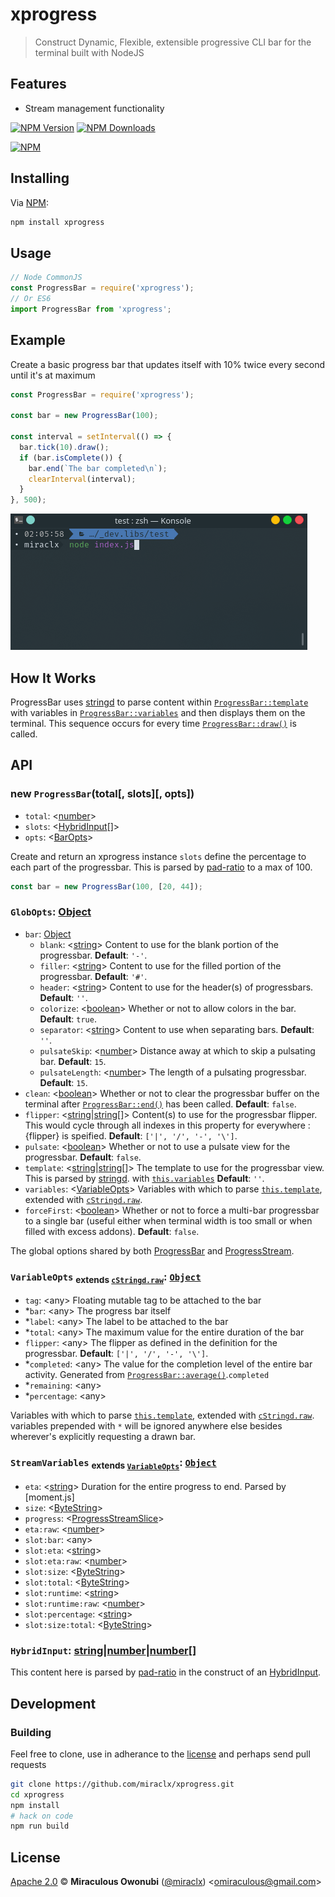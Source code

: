 # xprogress

> Construct Dynamic, Flexible, extensible progressive CLI bar for the terminal built with NodeJS

## Features

- Stream management functionality

[![NPM Version][npm-image]][npm-url]
[![NPM Downloads][downloads-image]][downloads-url]

[![NPM][npm-image-url]][npm-url]

## Installing

Via [NPM][npm]:

``` bash
npm install xprogress
```

## Usage

``` javascript
// Node CommonJS
const ProgressBar = require('xprogress');
// Or ES6
import ProgressBar from 'xprogress';
```

## Example

Create a basic progress bar that updates itself with 10% twice every second until it's at maximum

``` javascript
const ProgressBar = require('xprogress');

const bar = new ProgressBar(100);

const interval = setInterval(() => {
  bar.tick(10).draw();
  if (bar.isComplete()) {
    bar.end(`The bar completed\n`);
    clearInterval(interval);
  }
}, 500);
```

![XProgress Example Result][xprogress-result]

## How It Works

ProgressBar uses [stringd][] to parse content within [`ProgressBar::template`](#progressbar:template) with variables in [`ProgressBar::variables`](#progressbar:variables) and then displays them on the terminal.
This sequence occurs for every time [`ProgressBar::draw()`](#progressbar:draw) is called.

## API

### <a id="progressbar"></a> new `ProgressBar`(total[, slots][, opts])

- `total`: &lt;[number][]&gt;
- `slots`: &lt;[HybridInput](#hybridinput)[]&gt;
- `opts`: &lt;[BarOpts][]&gt;

Create and return an xprogress instance
`slots` define the percentage to each part of the progressbar. This is parsed by [pad-ratio][] to a max of 100.

``` javascript
const bar = new ProgressBar(100, [20, 44]);
```

### <a id="globopts"></a> `GlobOpts`: [Object][object]

* `bar`: [Object][object]
  * `blank`: &lt;[string][]&gt; Content to use for the blank portion of the progressbar. **Default**: `'-'`.
  * `filler`: &lt;[string][]&gt; Content to use for the filled portion of the progressbar. **Default**: `'#'`.
  * `header`: &lt;[string][]&gt; Content to use for the header(s) of progressbars. **Default**: `''`.
  * `colorize`: &lt;[boolean][]&gt; Whether or not to allow colors in the bar. **Default**: `true`.
  * `separator`: &lt;[string][]&gt; Content to use when separating bars. **Default**: `''`.
  * `pulsateSkip`: &lt;[number][]&gt; Distance away at which to skip a pulsating bar. **Default**: `15`.
  * `pulsateLength`: &lt;[number][]&gt; The length of a pulsating progressbar. **Default**: `15`.
* `clean`: &lt;[boolean][]&gt; Whether or not to clear the progressbar buffer on the terminal after [`ProgressBar::end()`](#progress:end) has been called. **Default**: `false`.
* `flipper`: &lt;[string][]|[string][][]&gt; Content(s) to use for the progressbar flipper. This would cycle through all indexes in this property for everywhere :{flipper} is speified. **Default**: `['|', '/', '-', '\']`.
* `pulsate`: &lt;[boolean][]&gt; Whether or not to use a pulsate view for the progressbar. **Default**: `false`.
* <a id="globopts:template"></a> `template`: &lt;[string][]|[string][][]&gt; The template to use for the progressbar view. This is parsed by [stringd][]. with [`this.variables`](#globopts:variables) **Default**: `''`.
* <a id="globopts:variables"></a> `variables`: &lt;[VariableOpts](#variableopts)&gt; Variables with which to parse [`this.template`](#globopts:template), extended with [`cStringd.raw`][cstringd:raw].
* `forceFirst`: &lt;[boolean][]&gt; Whether or not to force a multi-bar progressbar to a single bar (useful either when terminal width is too small or when filled with excess addons). **Default**: `false`.

The global options shared by both [ProgressBar](#progressbar) and [ProgressStream](#progressstream).

### <a id="variableopts"></a> `VariableOpts` <sub>extends [`cStringd.raw`][cStringd:raw]</sub>: [`Object`][object]
* `tag`: &lt;any&gt; Floating mutable tag to be attached to the bar
* *`bar`: &lt;any&gt; The progress bar itself
* *`label`: &lt;any&gt; The label to be attached to the bar
* *`total`: &lt;any&gt; The maximum value for the entire duration of the bar
* `flipper`: &lt;any&gt; The flipper as defined in the definition for the progressbar. **Default**: `['|', '/', '-', '\']`.
* *`completed`: &lt;any&gt; The value for the completion level of the entire bar activity. Generated from [`ProgressBar::average()`](#progressbar:average).`completed`
* *`remaining`: &lt;any&gt;
* *`percentage`: &lt;any&gt;

Variables with which to parse [`this.template`](#globopts:template), extended with [`cStringd.raw`][cstringd:raw]. variables prepended with `*` will be ignored anywhere else besides wherever's explicitly requesting a drawn bar.

### <a id="streamvariables"></a> `StreamVariables` <sub>extends [`VariableOpts`](#variableopts)</sub>: [`Object`][object]
* `eta`: &lt;[string][]&gt; Duration for the entire progress to end. Parsed by [moment.js]
* `size`: &lt;[ByteString][]&gt;
* `progress`: &lt;[ProgressStreamSlice][]&gt;
* `eta:raw`: &lt;[number][]&gt;
* `slot:bar`: &lt;any&gt;
* `slot:eta`: &lt;[string][]&gt;
* `slot:eta:raw`: &lt;[number][]&gt;
* `slot:size`: &lt;[ByteString][]&gt;
* `slot:total`: &lt;[ByteString][]&gt;
* `slot:runtime`: &lt;[string][]&gt;
* `slot:runtime:raw`: &lt;[number][]&gt;
* `slot:percentage`: &lt;[string][]&gt;
* `slot:size:total`: &lt;[ByteString][]&gt;

### <a id='hybridinput'></a> `HybridInput`: [string][]|[number][]|[number][][]
This content here is parsed by [pad-ratio][] in the construct of an [HybridInput][hybridinput].

## Development

### Building

Feel free to clone, use in adherance to the [license](#license) and perhaps send pull requests

``` bash
git clone https://github.com/miraclx/xprogress.git
cd xprogress
npm install
# hack on code
npm run build
```

## License

[Apache 2.0][license] © **Miraculous Owonubi** ([@miraclx][author-url]) &lt;omiraculous@gmail.com&gt;

[BarOpts]: #globopts

[npm]:  https://github.com/npm/npm "The Node Package Manager"
[license]:  LICENSE "Apache 2.0 License"

[stringd]:  https://github.com/miraclx/stringd "NodeJS String Variable Parser"
[cstringd]:  https://github.com/miraclx/stringd-colors "ANSI colors for stringd formatting"
[pad-ratio]:  https://github.com/miraclx/pad-ratio "Pad or trim an array to sum up to a maximum value"
[hybridinput]:  https://github.com/miraclx/pad-ratio#hybridinput
[ProgressStreamSlice]: https://github.com/freeall/progress-stream#progress
[ByteString]: https://github.com/miraclx/xbytes#bytestring
[cstringd:raw]:  https://github.com/miraclx/stringd-colors#cstringdraw "Raw ANSI codes for stringd-colors"

[author-url]: https://github.com/miraclx
[ansi-styles]:  https://github.com/chalk/ansi-styles "ANSI escape codes for styling strings in the terminal"
[xprogress-result]: screenshots/example.gif "StringD Colors Example"

[npm-url]: https://npmjs.org/package/xprogress
[npm-image]: https://badgen.net/npm/node/xprogress
[npm-image-url]: https://nodei.co/npm/xprogress.png?stars&downloads
[downloads-url]: https://npmjs.org/package/xprogress
[downloads-image]: https://badgen.net/npm/dm/xprogress

[object]: https://developer.mozilla.org/en-US/docs/Web/JavaScript/Reference/Global_Objects/Object
[regexp]: https://developer.mozilla.org/en-US/docs/Web/JavaScript/Reference/Global_Objects/RegExp
[function]: https://developer.mozilla.org/en-US/docs/Web/JavaScript/Reference/Global_Objects/Function
[number]: https://developer.mozilla.org/en-US/docs/Web/JavaScript/Data_structures#Number_type
[string]: https://developer.mozilla.org/en-US/docs/Web/JavaScript/Data_structures#String_type
[boolean]: https://developer.mozilla.org/en-US/docs/Web/JavaScript/Data_structures#Boolean_type
